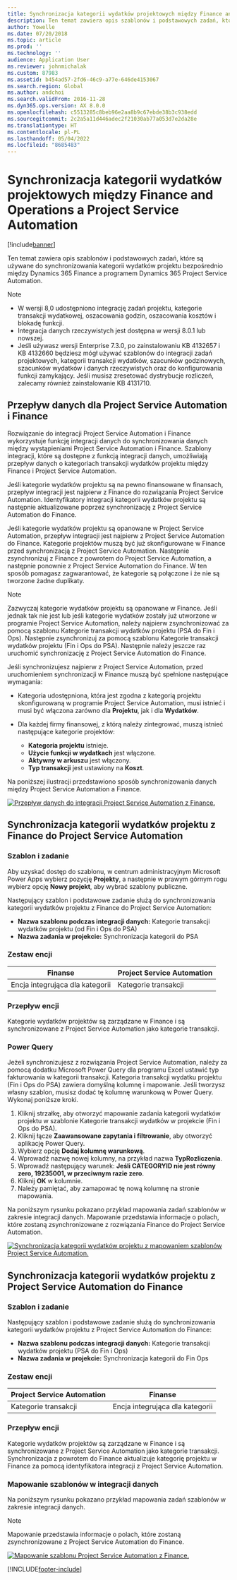 ```yaml
---
title: Synchronizacja kategorii wydatków projektowych między Finance and Operations a Project Service Automation
description: Ten temat zawiera opis szablonów i podstawowych zadań, które są używane do synchronizowania kategorii wydatków projektu bezpośrednio między Microsoft Dynamics 365 Finance a programem Dynamics 365 Project Service Automation.
author: Yowelle
ms.date: 07/20/2018
ms.topic: article
ms.prod: ''
ms.technology: ''
audience: Application User
ms.reviewer: johnmichalak
ms.custom: 87983
ms.assetid: b454ad57-2fd6-46c9-a77e-646de4153067
ms.search.region: Global
ms.author: andchoi
ms.search.validFrom: 2016-11-28
ms.dyn365.ops.version: AX 8.0.0
ms.openlocfilehash: c5513285c8beb96e2aa8b9c67ebde38b3c938edd
ms.sourcegitcommit: 2c2a5a11d446adec2f21030ab77a053d7e2da28e
ms.translationtype: HT
ms.contentlocale: pl-PL
ms.lasthandoff: 05/04/2022
ms.locfileid: "8685483"
---
```

# <a name="synchronize-project-expense-categories-between-finance-and-operations-and-project-service-automation"></a>Synchronizacja kategorii wydatków projektowych między Finance and Operations a Project Service Automation

[!include[banner](../includes/banner.md)]

Ten temat zawiera opis szablonów i podstawowych zadań, które są używane do synchronizowania kategorii wydatków projektu bezpośrednio między Dynamics 365 Finance a programem Dynamics 365 Project Service Automation.

> [!NOTE]
> - W wersji 8,0 udostępniono integrację zadań projektu, kategorie transakcji wydatkowej, oszacowania godzin, oszacowania kosztów i blokadę funkcji.
> - Integracja danych rzeczywistych jest dostępna w wersji 8.0.1 lub nowszej.
> - Jeśli używasz wersji Enterprise 7.3.0, po zainstalowaniu KB 4132657 i KB 4132660 będziesz mógł używać szablonów do integracji zadań projektowych, kategorii transakcji wydatków, szacunków godzinowych, szacunków wydatków i danych rzeczywistych oraz do konfigurowania funkcji zamykający. Jeśli musisz zresetować dystrybucje rozliczeń, zalecamy również zainstalowanie KB 4131710.

## <a name="data-flow-for-project-service-automation-and-finance"></a>Przepływ danych dla Project Service Automation i Finance

Rozwiązanie do integracji Project Service Automation i Finance wykorzystuje funkcję integracji danych do synchronizowania danych między wystąpieniami Project Service Automation i Finance. Szablony integracji, które są dostępne z funkcją integracji danych, umożliwiają przepływ danych o kategoriach transakcji wydatków projektu między Finance i Project Service Automation.

Jeśli kategorie wydatków projektu są na pewno finansowane w finansach, przepływ integracji jest najpierw z Finance do rozwiązania Project Service Automation. Identyfikatory integracji kategorii wydatków projektu są następnie aktualizowane poprzez synchronizację z Project Service Automation do Finance.

Jeśli kategorie wydatków projektu są opanowane w Project Service Automation, przepływ integracji jest najpierw z Project Service Automation do Finance. Kategorie projektów muszą być już skonfigurowane w Finance przed synchronizacją z Project Service Automation. Następnie zsynchronizuj z Finance z powrotem do Project Service Automation, a następnie ponownie z Project Service Automation do Finance. W ten sposób pomagasz zagwarantować, że kategorie są połączone i że nie są tworzone żadne duplikaty.

> [!NOTE]
> Zazwyczaj kategorie wydatków projektu są opanowane w Finance. Jeśli jednak tak nie jest lub jeśli kategorie wydatków zostały już utworzone w programie Project Service Automation, należy najpierw zsynchronizować za pomocą szablonu Kategorie transakcji wydatków projektu (PSA do Fin i Ops). Następnie zsynchronizuj za pomocą szablonu Kategorie transakcji wydatków projektu (Fin i Ops do PSA). Następnie należy jeszcze raz uruchomić synchronizację z Project Service Automation do Finance.
>
> Jeśli synchronizujesz najpierw z Project Service Automation, przed uruchomieniem synchronizacji w Finance muszą być spełnione następujące wymagania:
>
> - Kategoria udostępniona, która jest zgodna z kategorią projektu skonfigurowaną w programie Project Service Automation, musi istnieć i musi być włączona zarówno dla **Projektu**, jak i dla **Wydatków**.
> - Dla każdej firmy finansowej, z którą należy zintegrować, muszą istnieć następujące kategorie projektów:
>
>     - **Kategoria projektu** istnieje. 
>     - **Użycie funkcji w wydatkach** jest włączone.
>     - **Aktywny w arkuszu** jest włączony.
>     - **Typ transakcji** jest ustawiony na **Koszt**.

Na poniższej ilustracji przedstawiono sposób synchronizowania danych między Project Service Automation a Finance.

[![Przepływ danych do integracji Project Service Automation z Finance.](./media/ProjectExpenseCategoriesFlow.png)](./media/ProjectExpenseCategoriesFlow.png)

## <a name="project-expense-category-synchronization-from-finance-to-project-service-automation"></a>Synchronizacja kategorii wydatków projektu z Finance do Project Service Automation

### <a name="template-and-task"></a>Szablon i zadanie

Aby uzyskać dostęp do szablonu, w centrum administracyjnym Microsoft Power Apps wybierz pozycję **Projekty**, a następnie w prawym górnym rogu wybierz opcję **Nowy projekt**, aby wybrać szablony publiczne.

Następujący szablon i podstawowe zadanie służą do synchronizowania kategorii wydatków projektu z Finance do Project Service Automation:

- **Nazwa szablonu podczas integracji danych:** Kategorie transakcji wydatków projektu (od Fin i Ops do PSA)
- **Nazwa zadania w projekcie:** Synchronizacja kategorii do PSA

### <a name="entity-set"></a>Zestaw encji

| Finanse                           | Project Service Automation |
|-----------------------------------|----------------------------|
| Encja integrująca dla kategorii | Kategorie transakcji     |

### <a name="entity-flow"></a>Przepływ encji

Kategorie wydatków projektów są zarządzane w Finance i są synchronizowane z Project Service Automation jako kategorie transakcji.

### <a name="power-query"></a>Power Query

Jeżeli synchronizujesz z rozwiązania Project Service Automation, należy za pomocą dodatku Microsoft Power Query dla programu Excel ustawić typ fakturowania w kategorii transakcji. Kategoria transakcji wydatku projektu (Fin i Ops do PSA) zawiera domyślną kolumnę i mapowanie. Jeśli tworzysz własny szablon, musisz dodać tę kolumnę warunkową w Power Query. Wykonaj poniższe kroki.

1. Kliknij strzałkę, aby otworzyć mapowanie zadania kategorii wydatków projektu w szablonie Kategorie transakcji wydatków w projekcie (Fin i Ops do PSA).
2. Kliknij łącze **Zaawansowane zapytania i filtrowanie**, aby otworzyć aplikację Power Query.
2. Wybierz opcję **Dodaj kolumnę warunkową**.
3. Wprowadź nazwę nowej kolumny, na przykład nazwa **TypRozliczenia**.
4. Wprowadź następujący warunek: **Jeśli CATEGORYID nie jest równy zero, 19235001, w przeciwnym razie zero**.
5. Kliknij **OK** w kolumnie.
6. Należy pamiętać, aby zamapować tę nową kolumnę na stronie mapowania.

Na poniższym rysunku pokazano przykład mapowania zadań szablonów w zakresie integracji danych. Mapowanie przedstawia informacje o polach, które zostaną zsynchronizowane z rozwiązania Finance do Project Service Automation.

[![Synchronizacja kategorii wydatków projektu z mapowaniem szablonów Project Service Automation.](./media/ProjectExpenseCategoriesToPSAMapping.jpg)](./media/ProjectExpenseCategoriesToPSAMapping.jpg)

## <a name="project-expense-category-synchronization-from-project-service-automation-to-finance"></a>Synchronizacja kategorii wydatków projektu z Project Service Automation do Finance

### <a name="template-and-task"></a>Szablon i zadanie

Następujący szablon i podstawowe zadanie służą do synchronizowania kategorii wydatków projektu z Project Service Automation do Finance:

- **Nazwa szablonu podczas integracji danych:** Kategorie transakcji wydatków projektu (PSA do Fin i Ops)
- **Nazwa zadania w projekcie:** Synchronizacja kategorii do Fin Ops

### <a name="entity-set"></a>Zestaw encji

| Project Service Automation | Finanse                           |
|----------------------------|-----------------------------------|
| Kategorie transakcji     | Encja integrująca dla kategorii |

### <a name="entity-flow"></a>Przepływ encji

Kategorie wydatków projektów są zarządzane w Finance i są synchronizowane z Project Service Automation jako kategorie transakcji. Synchronizacja z powrotem do Finance aktualizuje kategorię projektu w Finance za pomocą identyfikatora integracji z Project Service Automation.

### <a name="template-mapping-in-data-integration"></a>Mapowanie szablonów w integracji danych

Na poniższym rysunku pokazano przykład mapowania zadań szablonów w zakresie integracji danych.

> [!NOTE]
> Mapowanie przedstawia informacje o polach, które zostaną zsynchronizowane z Project Service Automation do Finance.

[![Mapowanie szablonu Project Service Automation z Finance.](./media/ProjectExpenseCategoriesToFinOpsMapping.jpg)](./media/ProjectExpenseCategoriesToFinOpsMapping.jpg)


[!INCLUDE[footer-include](../includes/footer-banner.md)]